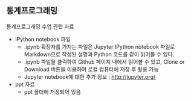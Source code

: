## 통계프로그래밍

통계프로그래밍 수업 관련 자료

* IPython notebook 파일
  *  .ipynb 확장자를 가지는 파일은 Jupyter IPython notebook 파일로 Markdown으로 작성된 설명과 Python 코드를 같이 읽어볼 수 있다.
  *  .ipynb 파일을 클릭하여 Github 페이지 내에서 읽어볼 수 있고, Clone or Download 버튼을 이용하여 로컬 컴퓨터에 저장 후 활용 가능
  *  Jupyter notebook에 대한 추가 정보 : http://jupyter.org/
* ppt 자료
  * ppt 폴더에 저장되어 있음 

